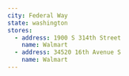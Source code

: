 ```yaml
---
city: Federal Way
state: washington
stores:
  - address: 1900 S 314th Street
    name: Walmart
  - address: 34520 16th Avenue S
    name: Walmart
---
```

